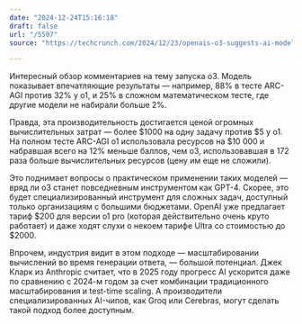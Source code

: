 ```yaml
---
date: "2024-12-24T15:16:18"
draft: false
url: "/5507"
source: "https://techcrunch.com/2024/12/23/openais-o3-suggests-ai-models-are-scaling-in-new-ways-but-so-are-the-costs/"

---
```


Интересный обзор комментариев на тему запуска o3. Модель показывает впечатляющие результаты — например, 88% в тесте ARC-AGI против 32% у o1, и 25% в сложном математическом тесте, где другие модели не набирали больше 2%.

Правда, эта производительность достигается ценой огромных вычислительных затрат — более $1000 на одну задачу против $5 у o1. На полном тесте ARC-AGI o1 использовала ресурсов на $10 000 и набравшая всего на 12% меньше баллов, чем o3, использовавшая в 172 раза больше вычислительных ресурсов (цену им еще не сложили).


Это поднимает вопросы о практическом применении таких моделей — вряд ли o3 станет повседневным инструментом как GPT-4. Скорее, это будет специализированный инструмент для сложных задач, доступный только организациям с большими бюджетами. OpenAI уже предлагает тариф $200 для версии o1 pro (которая действительно очень круто работает) и даже ходят слухи о некоем тарифе Ultra со стоимостью до $2000.

Впрочем, индустрия видит в этом подходе — масштабировании вычислений во время генерации ответа, — большой потенциал. Джек Кларк из Anthropic считает, что в 2025 году прогресс AI ускорится даже по сравнению с 2024-м годом за счет комбинации традиционного масштабирования и test-time scaling. А производители специализированных AI-чипов, как Groq или Cerebras, могут сделать такой подход более доступным.
